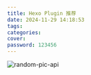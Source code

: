 ```yaml
---
title: Hexo Plugin 推荐
date: 2024-11-29 14:18:53
tags:
categories:
cover:
password: 123456
---
```


![random-pic-api](https://cover.dong4j.ink:1024)